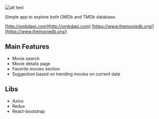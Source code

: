 ![alt text](https://github.com/lneves7/cinemate/blob/master/src/assets/img/logo.svg?sanitize=true)

Simple app to explore both OMDb and TMDb database.

[http://ombdapi.com](http://ombdapi.com)
[https://www.themoviedb.org/](https://www.themoviedb.org/)

## Main Features

- Movie search
- Movie details page
- Favorite movies section
- Suggestion based on trending movies on current date

## Libs

- Axios 
- Redux
- React-bootstrap